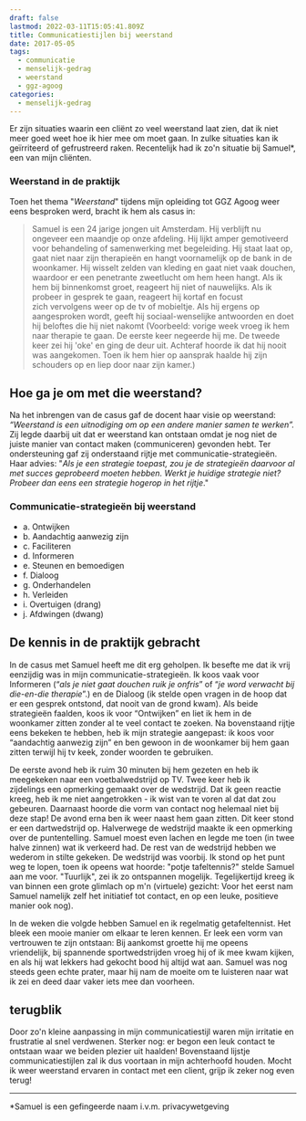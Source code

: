 ```yaml
---
draft: false
lastmod: 2022-03-11T15:05:41.809Z
title: Communicatiestijlen bij weerstand
date: 2017-05-05
tags:
  - communicatie
  - menselijk-gedrag
  - weerstand
  - ggz-agoog
categories:
  - menselijk-gedrag
---
```


Er zijn situaties waarin een cliënt zo veel weerstand laat zien, dat ik niet meer goed weet hoe ik hier mee om moet gaan. In zulke situaties kan ik geïrriteerd of gefrustreerd raken. Recentelijk had ik zo'n situatie bij Samuel\*, een van mijn cliënten.  

### Weerstand in de praktijk
Toen het thema "_Weerstand_" tijdens mijn opleiding tot GGZ Agoog weer eens besproken werd, bracht ik hem als casus in:

> Samuel is een 24 jarige jongen uit Amsterdam. Hij verblijft nu ongeveer een maandje op onze afdeling. Hij lijkt amper gemotiveerd voor behandeling of samenwerking met begeleiding. Hij staat laat op, gaat niet naar zijn therapieën en hangt voornamelijk op de bank in de woonkamer. Hij wisselt zelden van kleding en gaat niet vaak douchen, waardoor er een penetrante zweetlucht om hem heen hangt. Als ik hem bij binnenkomst groet, reageert hij niet of nauwelijks. Als ik probeer in gesprek te gaan, reageert hij kortaf en focust zich vervolgens weer op de tv of mobieltje. Als hij ergens op aangesproken wordt, geeft hij sociaal-wenselijke antwoorden en doet hij beloftes die hij niet nakomt (Voorbeeld: vorige week vroeg ik hem naar therapie te gaan. De eerste keer negeerde hij me. De tweede keer zei hij 'oke' en ging de deur uit. Achteraf hoorde ik dat hij nooit was aangekomen. Toen ik hem hier op aansprak haalde hij zijn schouders op en liep door naar zijn kamer.)

## Hoe ga je om met die weerstand?
Na het inbrengen van de casus gaf de docent haar visie op weerstand: _“Weerstand is een uitnodiging om op een andere manier samen te werken”._ Zij legde daarbij uit dat er weerstand kan ontstaan omdat je nog niet de juiste manier van contact maken (communiceren) gevonden hebt. Ter ondersteuning gaf zij onderstaand rijtje met communicatie-strategieën. Haar advies: "_Als je een strategie toepast, zou je de strategieën daarvoor al met succes geprobeerd moeten hebben. Werkt je huidige strategie niet? Probeer dan eens een strategie hogerop in het rijtje_."

### Communicatie-strategieën bij weerstand
- a. Ontwijken 
- b. Aandachtig aanwezig zijn 
- c. Faciliteren
- d. Informeren 
- e. Steunen en bemoedigen 
- f. Dialoog
- g. Onderhandelen 
- h. Verleiden 
- i. Overtuigen (drang) 
- j. Afdwingen (dwang)

## De kennis in de praktijk gebracht
In de casus met Samuel heeft me dit erg geholpen. Ik besefte me dat ik vrij eenzijdig was in mijn communicatie-strategieën. Ik koos vaak voor Informeren (“_als je niet gaat douchen ruik je onfris_” of “_je word verwacht bij die-en-die therapie_”.) en de Dialoog (ik stelde open vragen in de hoop dat er een gesprek ontstond, dat nooit van de grond kwam). Als beide strategieën faalden, koos ik voor “Ontwijken” en liet ik hem in de woonkamer zitten zonder al te veel contact te zoeken. Na bovenstaand rijtje eens bekeken te hebben, heb ik mijn strategie aangepast: ik koos voor “aandachtig aanwezig zijn” en ben gewoon in de woonkamer bij hem gaan zitten terwijl hij tv keek, zonder woorden te gebruiken.

De eerste avond heb ik ruim 30 minuten bij hem gezeten en heb ik meegekeken naar een voetbalwedstrijd op TV. Twee keer heb ik zijdelings een opmerking gemaakt over de wedstrijd. Dat ik geen reactie kreeg, heb ik me niet aangetrokken - ik wist van te voren al dat dat zou gebeuren. Daarnaast hoorde die vorm van contact nog helemaal niet bij deze stap! De avond erna ben ik weer naast hem gaan zitten. Dit keer stond er een dartwedstrijd op. Halverwege de wedstrijd maakte ik een opmerking over de puntentelling. Samuel moest even lachen en legde me toen (in twee halve zinnen) wat ik verkeerd had. De rest van de wedstrijd hebben we wederom in stilte gekeken. De wedstrijd was voorbij. Ik stond op het punt weg te lopen, toen ik opeens wat hoorde: "potje tafeltennis?" stelde Samuel aan me voor. "Tuurlijk", zei ik zo ontspannen mogelijk. Tegelijkertijd kreeg ik van binnen een grote glimlach op m'n (virtuele) gezicht: Voor het eerst nam Samuel namelijk zelf het initiatief tot contact, en op een leuke, positieve manier ook nog).

In de weken die volgde hebben Samuel en ik regelmatig getafeltennist. Het bleek een mooie manier om elkaar te leren kennen. Er leek een vorm van vertrouwen te zijn ontstaan: Bij aankomst groette hij me opeens vriendelijk, bij spannende sportwedstrijden vroeg hij of ik mee kwam kijken, en als hij wat lekkers had gekocht bood hij altijd wat aan. Samuel was nog steeds geen echte prater, maar hij nam de moeite om te luisteren naar wat ik zei en deed daar vaker iets mee dan voorheen.

## terugblik
Door zo'n kleine aanpassing in mijn communicatiestijl waren mijn irritatie en frustratie al snel verdwenen. Sterker nog: er begon een leuk contact te ontstaan waar we beiden plezier uit haalden! Bovenstaand lijstje communicatiestijlen zal ik dus voortaan in mijn achterhoofd houden. Mocht ik weer weerstand ervaren in contact met een client, grijp ik zeker nog even terug!

---
\*Samuel is een gefingeerde naam i.v.m. privacywetgeving
